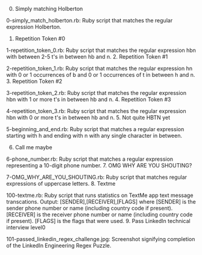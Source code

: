 0. Simply matching Holberton

0-simply_match_holberton.rb: Ruby script that matches the regular expression Holberton.
1. Repetition Token #0

1-repetition_token_0.rb: Ruby script that matches the regular expression hbn with between 2-5 t's in between hb and n.
2. Repetition Token #1

2-repetition_token_1.rb: Ruby script that matches the regular expression hn with 0 or 1 occurrences of b and 0 or 1 occurrences of t in between h and n.
3. Repetition Token #2

3-repetition_token_2.rb: Ruby script that matches the regular expression hbn with 1 or more t's in between hb and n.
4. Repetition Token #3

4-repetition_token_3.rb: Ruby script that matches the regular expression hbn with 0 or more t's in between hb and n.
5. Not quite HBTN yet

5-beginning_and_end.rb: Ruby script that matches a regular expression starting with h and ending with n with any single character in between.

6. Call me maybe

6-phone_number.rb: Ruby script that matches a regular expression representing a 10-digit phone number.
7. OMG WHY ARE YOU SHOUTING?

7-OMG_WHY_ARE_YOU_SHOUTING.rb: Ruby script that matches regular expressions of uppercase letters.
8. Textme

100-textme.rb: Ruby script that runs statistics on TextMe app text message transcations.
Output: [SENDER],[RECEIVER],[FLAGS] where
[SENDER] is the sender phone number or name (including country code if present).
[RECEIVER] is the receiver phone number or name (including country code if present).
[FLAGS] is the flags that were used.
9. Pass LinkedIn technical interview level0

101-passed_linkedin_regex_challenge.jpg: Screenshot signifying completion of the LinkedIn Engineering Regex Puzzle.
